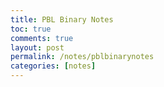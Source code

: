 ```yaml
---
title: PBL Binary Notes
toc: true
comments: true
layout: post
permalink: /notes/pblbinarynotes
categories: [notes]
---
```


